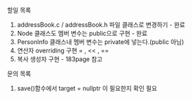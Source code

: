 할일 목록
1. addressBook.c / addressBook.h 파일 클래스로 변경하기 - 완료
2. Node 클래스도 멤버 변수는 public으로 구현 - 완료
3. PersonInfo 클래스내 멤버 변수는 private에 넣는다.(public 아님) 
4. 연산자 overriding 구현 = , << , == 
5. 복사 생성자 구현 - 183page 참고 


문의 목록
1. save()함수에서 target = nullptr 이 필요한지 확인 필요
